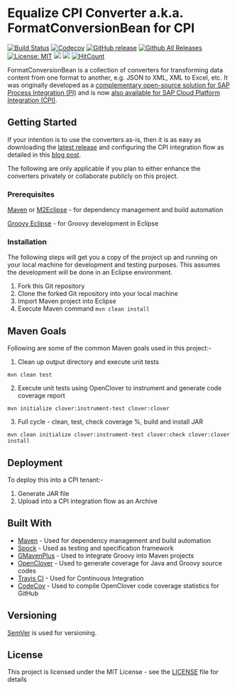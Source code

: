 # Equalize CPI Converter a.k.a. FormatConversionBean for CPI

[![Build Status](https://travis-ci.org/engswee/equalize-cpi-converter.svg?branch=master)](https://travis-ci.org/engswee/equalize-cpi-converter)
[![Codecov](https://img.shields.io/codecov/c/github/engswee/equalize-cpi-converter.svg)](https://codecov.io/gh/engswee/equalize-cpi-converter)
[![GitHub release](https://img.shields.io/github/release/engswee/equalize-cpi-converter.svg)](https://github.com/engswee/equalize-cpi-converter/releases/latest)
[![Github All Releases](https://img.shields.io/github/downloads/engswee/equalize-cpi-converter/total.svg)](https://www.somsubhra.com/github-release-stats/?username=engswee&repository=equalize-cpi-converter)
[![License: MIT](https://img.shields.io/badge/License-MIT-orange.svg)](https://github.com/engswee/equalize-cpi-converter/blob/master/LICENSE)
[![](https://tokei.rs/b1/github/engswee/equalize-cpi-converter?category=files)](https://github.com/engswee/equalize-cpi-converter)
[![](https://tokei.rs/b1/github/engswee/equalize-cpi-converter?category=code)](https://github.com/engswee/equalize-cpi-converter)
[![HitCount](http://hits.dwyl.io/engswee/equalize-cpi-converter.svg)](http://hits.dwyl.io/engswee/equalize-cpi-converter)

FormatConversionBean is a collection of converters for transforming data content from one format to another, e.g. JSON to XML, XML to Excel, etc. It was originally developed as a [complementary open-source solution for SAP Process Integration (PI)](https://blogs.sap.com/2015/03/25/formatconversionbean-one-bean-to-rule-them-all/) and is now [also available for SAP Cloud Platform Integration (CPI)](https://blogs.sap.com/2018/09/04/formatconversionbean-arrives-in-cpi/).

## Getting Started

If your intention is to use the converters as-is, then it is as easy as downloading the [latest release](https://github.com/engswee/equalize-cpi-converter/releases/latest) and configuring the CPI integration flow as detailed in this [blog post](https://blogs.sap.com/2018/09/04/formatconversionbean-arrives-in-cpi/).

The following are only applicable if you plan to either enhance the converters privately or collaborate publicly on this project.

### Prerequisites

[Maven](http://maven.apache.org/) or [M2Eclipse](http://www.eclipse.org/m2e/) - for dependency management and build automation

[Groovy Eclipse](https://github.com/groovy/groovy-eclipse) - for Groovy development in Eclipse

### Installation

The following steps will get you a copy of the project up and running on your local machine for development and testing purposes. This assumes the development will be done in an Eclipse environment.


1. Fork this Git repository
2. Clone the forked Git repository into your local machine
3. Import Maven project into Eclipse
4. Execute Maven command ```mvn clean install```

## Maven Goals

Following are some of the common Maven goals used in this project:-

1. Clean up output directory and execute unit tests

```
mvn clean test
```

2. Execute unit tests using OpenClover to instrument and generate code coverage report

```
mvn initialize clover:instrument-test clover:clover
```

3. Full cycle - clean, test, check coverage %, build and install JAR

```
mvn clean initialize clover:instrument-test clover:check clover:clover install
```

## Deployment

To deploy this into a CPI tenant:-

1. Generate JAR file
2. Upload into a CPI integration flow as an Archive

## Built With

* [Maven](https://maven.apache.org/) - Used for dependency management and build automation
* [Spock](http://spockframework.org/) - Used as testing and specification framework
* [GMavenPlus](https://github.com/groovy/GMavenPlus) - Used to integrate Groovy into Maven projects
* [OpenClover](http://openclover.org/) - Used to generate coverage for Java and Groovy source codes
* [Travis CI](https://travis-ci.org/) - Used for Continuous Integration
* [CodeCov](https://codecov.io/) - Used to compile OpenClover code coverage statistics for GitHub

## Versioning

[SemVer](https://semver.org/) is used for versioning.

## License

This project is licensed under the MIT License - see the [LICENSE](LICENSE) file for details

